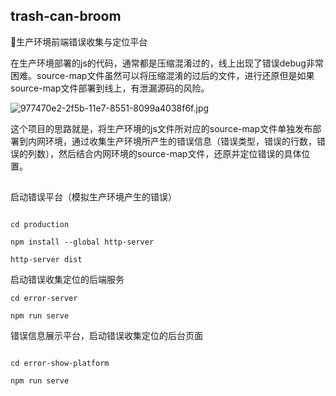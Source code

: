 ## trash-can-broom

🧹生产环境前端错误收集与定位平台

在生产环境部署的js的代码，通常都是压缩混淆过的，线上出现了错误debug非常困难。source-map文件虽然可以将压缩混淆的过后的文件，进行还原但是如果source-map文件部署到线上，有泄漏源码的风险。


![977470e2-2f5b-11e7-8551-8099a4038f6f.jpg](https://i.loli.net/2020/05/22/PZdjSvaYfwC4M1W.jpg)

这个项目的思路就是，将生产环境的js文件所对应的source-map文件单独发布部署到内网环境，通过收集生产环境所产生的错误信息（错误类型，错误的行数，错误的列数），然后结合内网环境的source-map文件，还原并定位错误的具体位置。

##

启动错误平台（模拟生产环境产生的错误）

```shell

cd production

npm install --global http-server

http-server dist

```

启动错误收集定位的后端服务

```shell
cd error-server

npm run serve
```


错误信息展示平台，启动错误收集定位的后台页面

```shell

cd error-show-platform

npm run serve